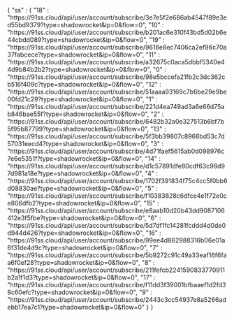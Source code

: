 { "ss" : {
  "18" : "https:\/\/91ss.cloud\/api\/user\/account\/subscribe\/3e7e5f2e686ab4547f89e3ed55bd9379?type=shadowrocket&ip=0&flow=0",
  "10" : "https:\/\/91ss.cloud\/api\/user\/account\/subscribe\/b201ac6e310f43bd5d02b6e44cbdd089?type=shadowrocket&ip=0&flow=0",
  "19" : "https:\/\/91ss.cloud\/api\/user\/account\/subscribe\/9616e8ec7406ca2ef96c70a37fabcece?type=shadowrocket&ip=0&flow=0",
  "11" : "https:\/\/91ss.cloud\/api\/user\/account\/subscribe\/a32675c0aca5dbbf5340e44d9b84b2b2?type=shadowrocket&ip=0&flow=0",
  "0" : "https:\/\/91ss.cloud\/api\/user\/account\/subscribe\/98e5bccefa21fb2c3dc362cb516f409c?type=shadowrocket&ip=0&flow=0",
  "12" : "https:\/\/91ss.cloud\/api\/user\/account\/subscribe\/51aaaa93169c7b6be29e9be00fd21c29?type=shadowrocket&ip=0&flow=0",
  "1" : "https:\/\/91ss.cloud\/api\/user\/account\/subscribe\/221d4ea749ad3a6e66d75ab846bae55f?type=shadowrocket&ip=0&flow=0",
  "2" : "https:\/\/91ss.cloud\/api\/user\/account\/subscribe\/6482b32a0e327513b6bf7b5f95b87799?type=shadowrocket&ip=0&flow=0",
  "13" : "https:\/\/91ss.cloud\/api\/user\/account\/subscribe\/5f3bb39807c8968bd53c7d57031eecd4?type=shadowrocket&ip=0&flow=0",
  "3" : "https:\/\/91ss.cloud\/api\/user\/account\/subscribe\/4d71faef5615ab0d098976c7e6e5351f?type=shadowrocket&ip=0&flow=0",
  "14" : "https:\/\/91ss.cloud\/api\/user\/account\/subscribe\/d1c57891dfe80cdf63c98d97d981a18e?type=shadowrocket&ip=0&flow=0",
  "4" : "https:\/\/91ss.cloud\/api\/user\/account\/subscribe\/1702f391834f75c4cc5f0bb6d08830ae?type=shadowrocket&ip=0&flow=0",
  "5" : "https:\/\/91ss.cloud\/api\/user\/account\/subscribe\/f10383828c6dfce4e1f72e0ce806dfb2?type=shadowrocket&ip=0&flow=0",
  "15" : "https:\/\/91ss.cloud\/api\/user\/account\/subscribe\/e8aab10d20b43dd9087106412e3f5fbe?type=shadowrocket&ip=0&flow=0",
  "6" : "https:\/\/91ss.cloud\/api\/user\/account\/subscribe\/5d7df1fc14281fcddd4d0de0d944d426?type=shadowrocket&ip=0&flow=0",
  "16" : "https:\/\/91ss.cloud\/api\/user\/account\/subscribe\/99ee4d862988316b06e01a6f31de4d9c?type=shadowrocket&ip=0&flow=0",
  "7" : "https:\/\/91ss.cloud\/api\/user\/account\/subscribe\/5b9272c91c49a33eaf16f6faa6f0ef28?type=shadowrocket&ip=0&flow=0",
  "8" : "https:\/\/91ss.cloud\/api\/user\/account\/subscribe\/211fefcb2241590833770911b2a1f1d3?type=shadowrocket&ip=0&flow=0",
  "17" : "https:\/\/91ss.cloud\/api\/user\/account\/subscribe\/f11dd3f39001bfbaaef1d2fd38c60efc?type=shadowrocket&ip=0&flow=0",
  "9" : "https:\/\/91ss.cloud\/api\/user\/account\/subscribe\/2443c3cc54937e8a5266adebb17ea7c1?type=shadowrocket&ip=0&flow=0"
} }